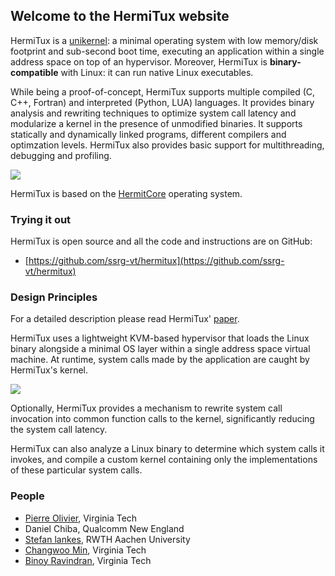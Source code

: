## Welcome to the HermiTux website

HermiTux is a [unikernel](http://unikernel.org/): a minimal operating system
with low memory/disk footprint and sub-second boot time, executing an
application within a single address space on top of an hypervisor. Moreover,
HermiTux is **binary-compatible** with Linux: it can run native Linux
executables.

While being a proof-of-concept, HermiTux supports multiple compiled (C, C++,
Fortran) and interpreted (Python, LUA) languages. It provides binary analysis
and rewriting techniques to optimize system call latency and modularize a
kernel in the presence of unmodified binaries. It supports statically and
dynamically linked programs, different compilers and optimzation levels.
HermiTux also provides basic support for multithreading, debugging and
profiling.

![](https://i.ibb.co/GtMRTDy/graph-unikernel-metrics.png)

HermiTux is based on the [HermitCore](https://hermitcore.org/) operating
system.

### Trying it out
HermiTux is open source and all the code and instructions are on GitHub:
- [https://github.com/ssrg-vt/hermitux](https://github.com/ssrg-vt/hermitux)

### Design Principles

For a detailed description please read HermiTux' [paper]().

HermiTux uses a lightweight KVM-based hypervisor that loads the Linux binary
alongside a minimal OS layer within a single address space virtual machine. At
runtime, system calls made by the application are caught by HermiTux's kernel.

![](https://i.ibb.co/19cLCyw/pic-overview.png)

Optionally, HermiTux provides a mechanism to rewrite system call invocation
into common function calls to the kernel, significantly reducing the system
call latency.

HermiTux can also analyze a Linux binary to determine which system calls it
invokes, and compile a custom kernel containing only the implementations of
these particular system calls.

### People

- [Pierre Olivier](https://sites.google.com/view/pierreolivier), Virginia Tech
- Daniel Chiba, Qualcomm New England
- [Stefan lankes](http://www.acs.eonerc.rwth-aachen.de/cms/E-ON-ERC-ACS/Das-Institut/Mitarbeiter/Lehrstuhl-Leitung/~fqxm/Lankes-Stefan/?lidx=1&allou=1), RWTH Aachen University
- [Changwoo Min](https://sites.google.com/site/multics69/), Virginia Tech
- [Binoy Ravindran](https://ece.vt.edu/people/profile/ravindran), Virginia Tech
